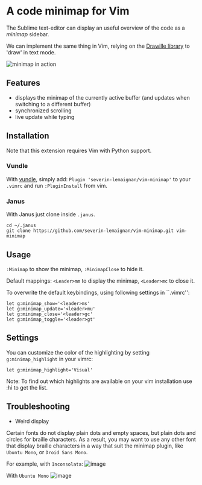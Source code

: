 A code minimap for Vim
======================

The Sublime text-editor can display an useful overview of the code as a
*minimap* sidebar.

We can implement the same thing in Vim, relying on the [Drawille
library](https://github.com/asciimoo/drawille) to 'draw' in text mode.

![minimap in action](http://picdrop.t3lab.com/qqpdtsbTow.gif)

Features
--------

- displays the minimap of the currently active buffer (and updates when
  switching to a different buffer)
- synchronized scrolling
- live update while typing

Installation
------------

Note that this extension requires Vim with Python support.

### Vundle

With [vundle](https://github.com/gmarik/Vundle.vim), simply add: `Plugin
'severin-lemaignan/vim-minimap'` to your `.vimrc` and run `:PluginInstall` from
vim.

### Janus

With Janus just clone inside ```.janus```.

```
cd ~/.janus
git clone https://github.com/severin-lemaignan/vim-minimap.git vim-minimap
```

Usage
-----

`:Minimap` to show the minimap, `:MinimapClose` to hide it.

Default mappings: `<Leader>mm` to display the minimap, `<Leader>mc` to close it.

To overwrite the default keybindings, using following settings in ``.vimrc'':

```
let g:minimap_show='<leader>ms'
let g:minimap_update='<leader>mu'
let g:minimap_close='<leader>gc'
let g:minimap_toggle='<leader>gt'
```

Settings
--------

You can customize the color of the highlighting by setting `g:minimap_highlight` in your vimrc:

`let g:minimap_highlight='Visual'`

Note: To find out which highlights are available on your vim installation use :hi to get the list.

Troubleshooting
---------------

- Weird display

Certain fonts do not display plain dots and empty spaces, but
plain dots and circles for braille characters. As a result, you may want to use
any other font that display braille characters in a way that suit the minimap
plugin, like `Ubuntu Mono`, or `Droid Sans Mono`.

For example, with `Inconsolata`:
![image](https://cloud.githubusercontent.com/assets/7250745/8083430/c48e5c44-0f84-11e5-9cba-20d7e2eac0c5.png)

With `Ubuntu Mono`
![image](https://cloud.githubusercontent.com/assets/7250745/8083436/d4aaf9d4-0f84-11e5-9383-cb02bba384bc.png)

